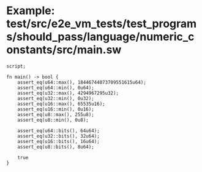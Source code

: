 # Example: test/src/e2e_vm_tests/test_programs/should_pass/language/numeric_constants/src/main.sw

```sway
script;

fn main() -> bool {
    assert_eq(u64::max(), 18446744073709551615u64);
    assert_eq(u64::min(), 0u64);
    assert_eq(u32::max(), 4294967295u32);
    assert_eq(u32::min(), 0u32);
    assert_eq(u16::max(), 65535u16);
    assert_eq(u16::min(), 0u16);
    assert_eq(u8::max(), 255u8);
    assert_eq(u8::min(), 0u8);

    assert_eq(u64::bits(), 64u64);
    assert_eq(u32::bits(), 32u64);
    assert_eq(u16::bits(), 16u64);
    assert_eq(u8::bits(), 8u64);

    true
}

```
